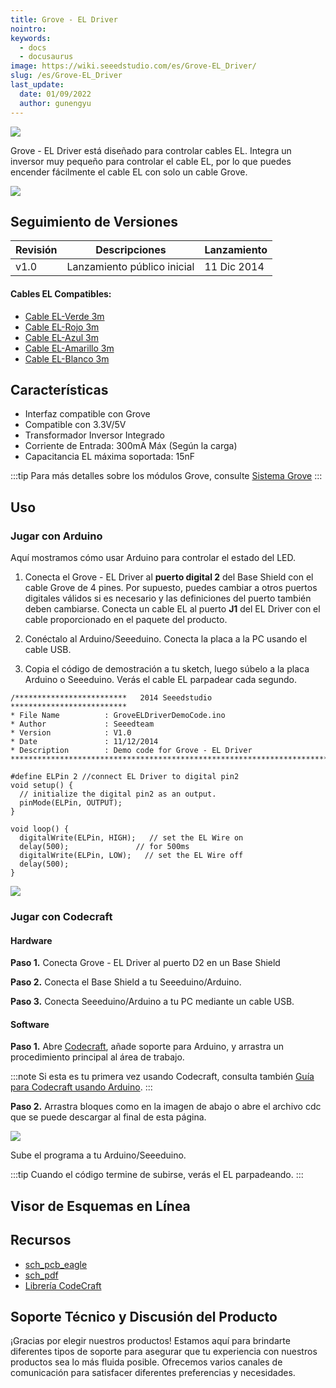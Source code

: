 ```yaml
---
title: Grove - EL Driver
nointro:
keywords:
  - docs
  - docusaurus
image: https://wiki.seeedstudio.com/es/Grove-EL_Driver/
slug: /es/Grove-EL_Driver
last_update:
  date: 01/09/2022
  author: gunengyu
---
```

![](https://files.seeedstudio.com/wiki/Grove-EL_Driver/img/Grove-EL_Driver.jpg)

Grove - EL Driver está diseñado para controlar cables EL. Integra un inversor muy pequeño para controlar el cable EL, por lo que puedes encender fácilmente el cable EL con solo un cable Grove.

[![](https://files.seeedstudio.com/wiki/common/Get_One_Now_Banner.png)](https://www.seeedstudio.com/Grove-EL-Driver-p-2269.html)

Seguimiento de Versiones
------------------------

| Revisión | Descripciones                | Lanzamiento  |
|----------|------------------------------|--------------|
| v1.0     | Lanzamiento público inicial  | 11 Dic 2014  |

#### **Cables EL Compatibles:**

- [Cable EL-Verde 3m](https://www.seeedstudio.com/depot/EL-WireGreen-3m-p-1102.html)
- [Cable EL-Rojo 3m](https://www.seeedstudio.com/depot/EL-WireRed-3m-p-1129.html)
- [Cable EL-Azul 3m](https://www.seeedstudio.com/depot/EL-WireBlue-3m-p-1128.html)
- [Cable EL-Amarillo 3m](https://www.seeedstudio.com/depot/EL-WireYellow-3m-p-1127.html)
- [Cable EL-Blanco 3m](https://www.seeedstudio.com/depot/EL-WireWhite-3m-p-1130.html)

Características
---------------

- Interfaz compatible con Grove
- Compatible con 3.3V/5V
- Transformador Inversor Integrado
- Corriente de Entrada: 300mA Máx (Según la carga)
- Capacitancia EL máxima soportada: 15nF

:::tip
    Para más detalles sobre los módulos Grove, consulte [Sistema Grove](https://wiki.seeedstudio.com/es/Grove_System/)
:::

Uso
---

### Jugar con Arduino

Aquí mostramos cómo usar Arduino para controlar el estado del LED.

1. Conecta el Grove - EL Driver al **puerto digital 2** del Base Shield con el cable Grove de 4 pines. Por supuesto, puedes cambiar a otros puertos digitales válidos si es necesario y las definiciones del puerto también deben cambiarse. Conecta un cable EL al puerto **J1** del EL Driver con el cable proporcionado en el paquete del producto.

2. Conéctalo al Arduino/Seeeduino. Conecta la placa a la PC usando el cable USB.

3. Copia el código de demostración a tu sketch, luego súbelo a la placa Arduino o Seeeduino. Verás el cable EL parpadear cada segundo.

```
/*************************   2014 Seeedstudio   **************************
* File Name          : GroveELDriverDemoCode.ino
* Author             : Seeedteam
* Version            : V1.0
* Date               : 11/12/2014
* Description        : Demo code for Grove - EL Driver
*************************************************************************/
 
#define ELPin 2 //connect EL Driver to digital pin2
void setup() {                
  // initialize the digital pin2 as an output.
  pinMode(ELPin, OUTPUT);     
}
 
void loop() {
  digitalWrite(ELPin, HIGH);   // set the EL Wire on
  delay(500);               // for 500ms
  digitalWrite(ELPin, LOW);   // set the EL Wire off
  delay(500);
}
```

![](https://files.seeedstudio.com/wiki/Grove-EL_Driver/img/Grove-EL_Driver_usage.jpg)

### Jugar con Codecraft

#### Hardware

**Paso 1.** Conecta Grove - EL Driver al puerto D2 en un Base Shield

**Paso 2.** Conecta el Base Shield a tu Seeeduino/Arduino.

**Paso 3.** Conecta Seeeduino/Arduino a tu PC mediante un cable USB.

#### Software

**Paso 1.** Abre [Codecraft](https://ide.chmakered.com/), añade soporte para Arduino, y arrastra un procedimiento principal al área de trabajo.

:::note
    Si esta es tu primera vez usando Codecraft, consulta también [Guía para Codecraft usando Arduino](https://wiki.seeedstudio.com/es/Guide_for_Codecraft_using_Arduino/).
:::

**Paso 2.** Arrastra bloques como en la imagen de abajo o abre el archivo cdc que se puede descargar al final de esta página.

![](https://files.seeedstudio.com/wiki/Grove-EL_Driver/img/EL_Driver.png)

Sube el programa a tu Arduino/Seeeduino.

:::tip
    Cuando el código termine de subirse, verás el EL parpadeando.
:::

## Visor de Esquemas en Línea

<div className="altium-ecad-viewer" data-project-src="https://files.seeedstudio.com/wiki/Grove-EL_Driver/res/Grove-EL_Driver_v1.0.zip" style={{borderRadius: '0px 0px 4px 4px', height: 500, borderStyle: 'solid', borderWidth: 1, borderColor: 'rgb(241, 241, 241)', overflow: 'hidden', maxWidth: 1280, maxHeight: 700, boxSizing: 'border-box'}}>
</div>

Recursos
--------

- [sch_pcb_eagle](https://files.seeedstudio.com/wiki/Grove-EL_Driver/res/Grove-EL_Driver_v1.0.zip)
- [sch_pdf](https://files.seeedstudio.com/wiki/Grove-EL_Driver/res/Grove-EL_Driver_v1.0.pdf)
- [Librería CodeCraft](https://files.seeedstudio.com/wiki/Grove-EL_Driver/res/EL%20Driver.zip)

<!-- This Markdown file was created from https://www.seeedstudio.com/wiki/Grove_-_EL_Driver -->

## Soporte Técnico y Discusión del Producto

¡Gracias por elegir nuestros productos! Estamos aquí para brindarte diferentes tipos de soporte para asegurar que tu experiencia con nuestros productos sea lo más fluida posible. Ofrecemos varios canales de comunicación para satisfacer diferentes preferencias y necesidades.

<div class="button_tech_support_container">
<a href="https://forum.seeedstudio.com/" class="button_forum"></a> 
<a href="https://www.seeedstudio.com/contacts" class="button_email"></a>
</div>

<div class="button_tech_support_container">
<a href="https://discord.gg/eWkprNDMU7" class="button_discord"></a> 
<a href="https://github.com/Seeed-Studio/wiki-documents/discussions/69" class="button_discussion"></a>
</div>